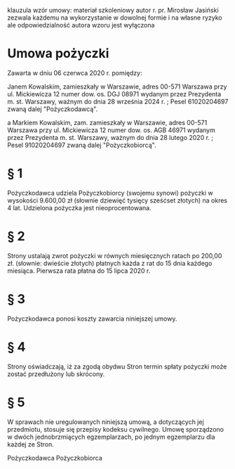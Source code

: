 klauzula
wzór umowy: materiał szkoleniowy
autor r. pr. Mirosław Jasiński zezwala każdemu na wykorzystanie
w dowolnej formie i na własne ryzyko
ale odpowiedzialność autora wzoru jest wyłączona

# Umowa pożyczki

Zawarta w dniu 06 czerwca 2020 r. pomiędzy:

Janem Kowalskim, zamieszkały w Warszawie, adres 00-571 Warszawa przy ul. Mickiewicza 12 numer dow. os. DGJ 08971 wydanym przez Prezydenta m. st. Warszawy, ważnym do dnia 28 września 2024 r. ; Pesel 61020204697 zwaną dalej "Pożyczkodawcą".

a Markiem Kowalskim, zam. zamieszkały w Warszawie, adres 00-571 Warszawa przy ul. Mickiewicza 12 numer dow. os. AGB 46971 wydanym przez Prezydenta m. st. Warszawy, ważnym do dnia 28 lutego 2020 r. ; Pesel 91020204697 zwaną dalej "Pożyczkobiorcą".

# § 1

Pożyczkodawca udziela Pożyczkobiorcy (swojemu synowi) pożyczki w wysokości 9.600,00 zł (słownie dziewięć tysięcy sześćset złotych) na okres 4 lat. Udzielona pożyczka jest nieoprocentowana.

# § 2

Strony ustalają zwrot pożyczki w równych miesięcznych ratach po 200,00 zł. (słownie: dwieście złotych) płatnych każda z rat do 15 dnia każdego miesiąca. Pierwsza rata płatna do 15 lipca 2020 r.

# § 3

Pożyczkodawca ponosi koszty zawarcia niniejszej umowy.

# § 4

Strony oświadczają, iż za zgodą obydwu Stron termin spłaty pożyczki może zostać przedłużony lub skrócony.

# § 5

W sprawach nie uregulowanych niniejszą umową, a dotyczących jej przedmiotu, stosuje się przepisy kodeksu cywilnego.
Umowę sporządzono w dwóch jednobrzmiących egzemplarzach, po jednym egzemplarzu dla każdej ze Stron.

Pożyczkodawca Pożyczkobiorca
